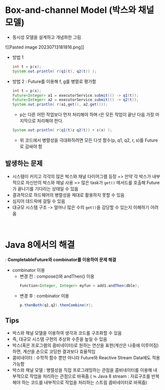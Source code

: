 
# Box-and-channel Model (박스와 채널 모델)

- 동시성 모델을 설계하고 개념화한 그림

![[Pasted image 20230713181816.png]]
- 방법 1
  ```java
  int t = p(x);
  System.out.println( r(q1(t), q2(t)) );
  ```

- 방법 2 : Future를 이용해 f, g를 병렬로 평가함
  ```java
  int t = p(x);
  Future<Integer> a1 = executorService.submit(() -> q1(t));
  Future<Integer> a2 = executorService.submit(() -> q2(t));
  System.out.println( r(a1,get(), a2.get()));
  ```
  - p는 다른 어떤 작업보다 먼저 처리해야 하며 r은 모든 작업이 끝난 다음 가장 마지막으로 처리해야 한다.
  ```java
  System.out.println( r(q1(t)z q2(t)) + s(x) );
  ```
  - 위 코드에서 병렬성을 극대화하려면 모든 다섯 함수(p, q1, q2, r, s)를 Future로 감싸야 함


## 발생하는 문제
- 시스템이 커지고 각각의 많은 박스와 채널 다이어그램 등장 => 만약 각 박스가 내부적으로 자신만의 박스와 채널 사용  => 많은 task가 `get()` 메서드를 호출해 Future가 끝나기를 기다리는 상태일 수 있음
- 결과적으로 하드웨어의 병렬성을 제대로 활용하지 못할 수 있음
- 심지어 데드락에 걸릴 수 있음
- 대규모 시스템 구조 -> 얼마나 많은 수의 `get()`을 감당할 수 있는지 이해하기 어려움

<br>

# Java 8에서의 해결
:  **CompletableFuture와 combinator를 이용하여 문제 해결**
- combinator 이용
  - 변경 전 : compose()와 andThen() 이용
    ```java
    Function<Integer, Integer> myfun = add1.andThen(dble);
    ```
  - 변경 후 : combinator 이용
    ```java
    p.thenBoth(q1,q2).thenCombine(r);
    ```


## Tips

- 박스와 채널 모델을 이용하여 생각과 코드를 구조화할 수 있음
- 즉, 대규모 시스템 구현의 추상화 수준을 높일 수 있음
- 박스(혹은 프로그램의 콤비네이터)로 원하는 연산을 표현(계산은 나중에 이루어짐)하면, 계산을 손으로 코딩한 결과보다 효율적임
- 콤비네이터 : 수학적 함수 뿐만 아니라 Future와 Reactive Stream Data에도 적용 가능함
- 박스와 채널 모델 : 병렬성을 직접 프로그래밍하는 관점을 콤비네이터를 이용해 내부적으로 작업을 처리하는 관점으로 바꿔줌
   ( ≒ Java 8 stream : 자료구조를 반복해야 하는 코드를 내부적으로 작업을 처리하는 스트림 콤비네이터로 바꿔줌)